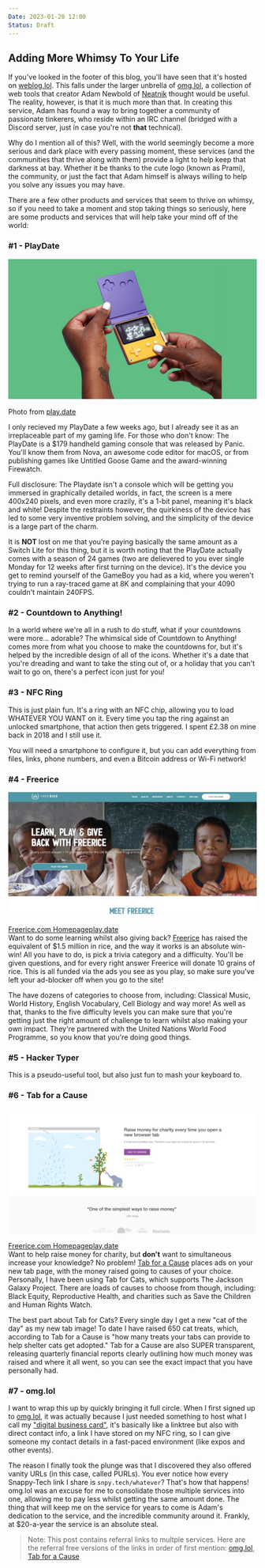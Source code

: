 ```yaml
---
Date: 2023-01-20 12:00
Status: Draft
---
```


## Adding More Whimsy To Your Life

If you've looked in the footer of this blog, you'll have seen that it's hosted on [weblog.lol](https//weblog.lol). This falls under the larger unbrella of [omg.lol](https://home.omg.lol/referred-by/georgeprobably), a collection of web tools that creator Adam Newbold of [Neatnik](https://neatnik.net/) thought would be useful. The reality, however, is that it is much more than that. In creating this service, Adam has found a way to bring together a community of passionate tinkerers, who reside within an IRC channel (bridged with a Discord server, just in case you're not **that** technical).

Why do I mention all of this? Well, with the world seemingly become a more serious and dark place with every passing moment, these services (and the communities that thrive along with them) provide a light to help keep that darkness at bay. Whether it be thanks to the cute logo (known as Prami), the community, or just the fact that Adam himself is always willing to help you solve any issues you may have.

There are a few other products and services that seem to thrive on whimsy, so if you need to take a moment and stop taking things so seriously, here are some products and services that will help take your mind off of the world:

### #1 - PlayDate

![A picture of the PlayDate Handheld Console.](https://raw.githubusercontent.com/george-probably/chachanidze.com/main/Images/Adding%20More%20Whimsy%20To%20Your%20Life/Playdate.jpg)<div class="caption">Photo from [play.date](https://play.date)</div>

I only recieved my PlayDate a few weeks ago, but I already see it as an irreplaceable part of my gaming life. For those who don't know: The PlayDate is a $179 handheld gaming console that was released by Panic. You'll know them from Nova, an awesome code editor for macOS, or from publishing games like Untitled Goose Game and the award-winning Firewatch.

Full disclosure: The Playdate isn't a console which will be getting you immersed in graphically detailed worlds, in fact, the screen is a mere 400x240 pixels, and even more crazily, it's a 1-bit panel, meaning it's black and white! Despite the restraints however, the quirkiness of the device has led to some very inventive problem solving, and the simplicity of the device is a large part of the charm.

It is **NOT** lost on me that you're paying basically the same amount as a Switch Lite for this thing, but it is worth noting that the PlayDate actually comes with a season of 24 games (two are delievered to you ever single Monday for 12 weeks after first turning on the device). It's the device you get to remind yourself of the GameBoy you had as a kid, where you weren't trying to run a ray-traced game at 8K and complaining that your 4090 couldn't maintain 240FPS.

### #2 - Countdown to Anything!
In a world where we're all in a rush to do stuff, what if your countdowns were more... adorable? The whimsical side of Countdown to Anything! comes more from what you choose to make the countdowns for, but it's helped by the incredible design of all of the icons. Whether it's a date that you're dreading and want to take the sting out of, or a holiday that you can't wait to go on, there's a perfect icon just for you!

### #3 - NFC Ring
This is just plain fun. It's a ring with an NFC chip, allowing you to load WHATEVER YOU WANT on it. Every time you tap the ring against an unlocked smartphone, that action then gets triggered. I spent £2.38 on mine back in 2018 and I still use it.

You will need a smartphone to configure it, but you can add everything from files, links, phone numbers, and even a Bitcoin address or Wi-Fi network!

### #4 - Freerice
![A picture of the Freerice homepage.](https://raw.githubusercontent.com/george-probably/chachanidze.com/main/Images/Adding%20More%20Whimsy%20To%20Your%20Life/Freerice.jpg)<div class="caption">[Freerice.com Homepageplay.date](https://play.date)</div>
Want to do some learning whilst also giving back? [Freerice](https://freerice.com/) has raised the equivalent of $1.5 million in rice, and the way it works is an absolute win-win! All you have to do, is pick a trivia category and a difficulty. You'll be given questions, and for every right answer Freerice will donate 10 grains of rice. This is all funded via the ads you see as you play, so make sure you've left your ad-blocker off when you go to the site! 

The have dozens of categories to choose from, including: Classical Music, World History, English Vocabulary, Cell Biology and way more! As well as that, thanks to the five difficulty levels you can make sure that you're getting just the right amount of challenge to learn whilst also making your own impact. They're partnered with the United Nations World Food Programme, so you know that you're doing good things.

### #5 - Hacker Typer
This is a pseudo-useful tool, but also just fun to mash your keyboard to.

### #6 - Tab for a Cause
![A picture of the Freerice homepage.](https://raw.githubusercontent.com/george-probably/chachanidze.com/main/Images/Adding%20More%20Whimsy%20To%20Your%20Life/Tab%20for%20a%20Cause.jpg)<div class="caption">[Freerice.com Homepageplay.date](https://play.date)</div>
Want to help raise money for charity, but **don't** want to simultaneous increase your knowledge? No problem! [Tab for a Cause](https://tab.gladly.io/?u=george_probably) places ads on your new tab page, with the money raised going to causes of your choice. Personally, I have been using Tab for Cats, which supports The Jackson Galaxy Project. There are loads of causes to choose from though, including: Black Equity, Reproductive Health, and charities such as Save the Children and Human Rights Watch.

The best part about Tab for Cats? Every single day I get a new "cat of the day" as my new tab image! To date I have raised 650 cat treats, which, according to Tab for a Cause is "how many treats your tabs can provide to help shelter cats get adopted." Tab for a Cause are also SUPER transparent, releasing quarterly financial reports clearly outlining how much money was raised and where it all went, so you can see the exact impact that you have personally had.

### #7 - omg.lol

I want to wrap this up by quickly bringing it full circle. When I first signed up to [omg.lol](https://home.omg.lol/referred-by/georgeprobably), it was actually because I just needed something to host what I call my ["digital business card"](https://george.chachanidze.com), it's basically like a linktree but also with direct contact info, a link I have stored on my NFC ring, so I can give someone my contact details in a fast-paced environment (like expos and other events).

The reason I finally took the plunge was that I discovered they also offered vanity URLs (in this case, called PURLs). You ever notice how every Snappy-Tech link I share is `snpy.tech/whatever`? That's how that happens! omg.lol was an excuse for me to consolidate those multiple services into one, allowing me to pay less whilst getting the same amount done. The thing that will keep me on the service for years to come is Adam's dedication to the service, and the incredible community around it. Frankly, at $20-a-year the service is an absolute steal.

> Note: This post contains referral links to multple services. Here are the referral free versions of the links in order of first mention: [omg.lol](https://omg.lol), [Tab for a Cause](https://tab.gladly.io/)